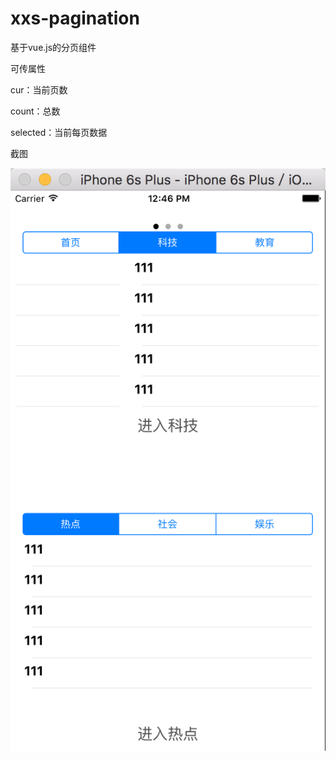 # xxs-pagination
基于vue.js的分页组件

可传属性

cur：当前页数

count：总数

selected：当前每页数据


截图

![Alt text](https://github.com/chenyufeng1991/NewsClient/raw/master/Screenshots/2.png)